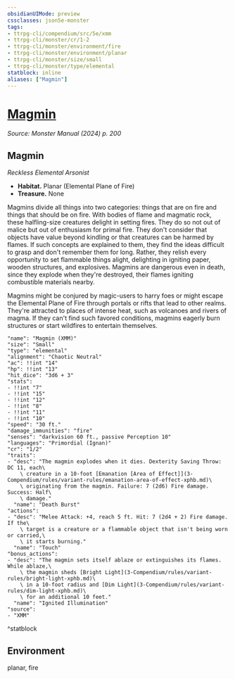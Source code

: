 ```yaml
---
obsidianUIMode: preview
cssclasses: json5e-monster
tags:
- ttrpg-cli/compendium/src/5e/xmm
- ttrpg-cli/monster/cr/1-2
- ttrpg-cli/monster/environment/fire
- ttrpg-cli/monster/environment/planar
- ttrpg-cli/monster/size/small
- ttrpg-cli/monster/type/elemental
statblock: inline
aliases: ["Magmin"]
---
```

# [Magmin](3-Compendium\bestiary\elemental/magmin-xmm.md)
*Source: Monster Manual (2024) p. 200*  

## Magmin

*Reckless Elemental Arsonist*

- **Habitat.** Planar (Elemental Plane of Fire)  
- **Treasure.** None  

Magmins divide all things into two categories: things that are on fire and things that should be on fire. With bodies of flame and magmatic rock, these halfling-size creatures delight in setting fires. They do so not out of malice but out of enthusiasm for primal fire. They don't consider that objects have value beyond kindling or that creatures can be harmed by flames. If such concepts are explained to them, they find the ideas difficult to grasp and don't remember them for long. Rather, they relish every opportunity to set flammable things alight, delighting in igniting paper, wooden structures, and explosives. Magmins are dangerous even in death, since they explode when they're destroyed, their flames igniting combustible materials nearby.

Magmins might be conjured by magic-users to harry foes or might escape the Elemental Plane of Fire through portals or rifts that lead to other realms. They're attracted to places of intense heat, such as volcanoes and rivers of magma. If they can't find such favored conditions, magmins eagerly burn structures or start wildfires to entertain themselves.

```statblock
"name": "Magmin (XMM)"
"size": "Small"
"type": "elemental"
"alignment": "Chaotic Neutral"
"ac": !!int "14"
"hp": !!int "13"
"hit_dice": "3d6 + 3"
"stats":
- !!int "7"
- !!int "15"
- !!int "12"
- !!int "8"
- !!int "11"
- !!int "10"
"speed": "30 ft."
"damage_immunities": "fire"
"senses": "darkvision 60 ft., passive Perception 10"
"languages": "Primordial (Ignan)"
"cr": "1/2"
"traits":
- "desc": "The magmin explodes when it dies. Dexterity Saving Throw: DC 11, each\
    \ creature in a 10-foot [Emanation [Area of Effect]](3-Compendium/rules/variant-rules/emanation-area-of-effect-xphb.md)\
    \ originating from the magmin. Failure: 7 (2d6) Fire damage. Success: Half\
    \ damage."
  "name": "Death Burst"
"actions":
- "desc": "Melee Attack: +4, reach 5 ft. Hit: 7 (2d4 + 2) Fire damage. If the\
    \ target is a creature or a flammable object that isn't being worn or carried,\
    \ it starts burning."
  "name": "Touch"
"bonus_actions":
- "desc": "The magmin sets itself ablaze or extinguishes its flames. While ablaze,\
    \ the magmin sheds [Bright Light](3-Compendium/rules/variant-rules/bright-light-xphb.md)\
    \ in a 10-foot radius and [Dim Light](3-Compendium/rules/variant-rules/dim-light-xphb.md)\
    \ for an additional 10 feet."
  "name": "Ignited Illumination"
"source":
- "XMM"
```
^statblock

## Environment

planar, fire